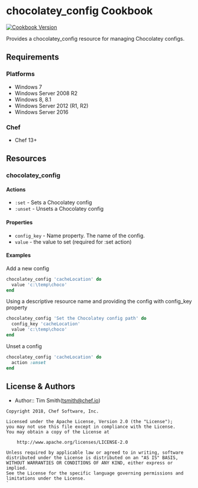 # chocolatey_config Cookbook

[![Cookbook Version](https://img.shields.io/cookbook/v/chocolatey_config.svg)](https://supermarket.chef.io/cookbooks/chocolatey_config)

Provides a chocolatey_config resource for managing Chocolatey configs.

## Requirements

### Platforms

- Windows 7
- Windows Server 2008 R2
- Windows 8, 8.1
- Windows Server 2012 (R1, R2)
- Windows Server 2016

### Chef

- Chef 13+

## Resources

### chocolatey_config

#### Actions

- `:set` - Sets a Chocolatey config
- `:unset` - Unsets a Chocolatey config

#### Properties

- `config_key` - Name property. The name of the config.
- `value` - the value to set (required for :set action)

#### Examples

Add a new config

```ruby
chocolatey_config 'cacheLocation' do
  value 'c:\temp\choco'
end
```

Using a descriptive resource name and providing the config with config_key property

```ruby
chocolatey_config 'Set the Chocolatey config path' do
  config_key 'cacheLocation'
  value 'c:\temp\choco'
end
```

Unset a config

```ruby
chocolatey_config 'cacheLocation' do
  action :unset
end
```

## License & Authors

- Author:: Tim Smith([tsmith@chef.io](mailto:tsmith@chef.io))

```text
Copyright 2018, Chef Software, Inc.

Licensed under the Apache License, Version 2.0 (the "License");
you may not use this file except in compliance with the License.
You may obtain a copy of the License at

    http://www.apache.org/licenses/LICENSE-2.0

Unless required by applicable law or agreed to in writing, software
distributed under the License is distributed on an "AS IS" BASIS,
WITHOUT WARRANTIES OR CONDITIONS OF ANY KIND, either express or implied.
See the License for the specific language governing permissions and
limitations under the License.
`
```
